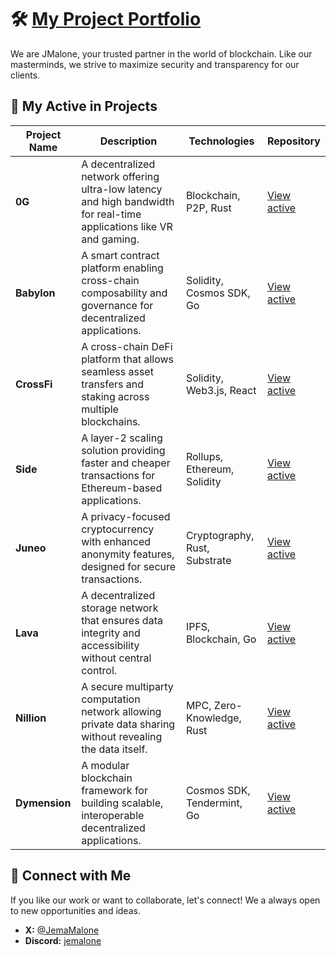 # 🛠️ [My Project Portfolio](https://jmalone.gitbook.io/jmalone)

We are JMalone, your trusted partner in the world of blockchain. Like our masterminds, we strive to maximize security and transparency for our clients.

## 🚀 My Active in Projects

| Project Name | Description | Technologies | Repository |
|--------------|-------------|--------------|-------------|
| **0G** | A decentralized network offering ultra-low latency and high bandwidth for real-time applications like VR and gaming. | Blockchain, P2P, Rust | [View active](https://explorer.validator247.com/zero-gravity-testnet/staking/0gvaloper1teglxdw4f69h7tc9wxw78nu9q4k4kg33pwplrx) |
| **Babylon** | A smart contract platform enabling cross-chain composability and governance for decentralized applications. | Solidity, Cosmos SDK, Go | [View active](https://github.com/babylonchain/networks/pull/299) |
| **CrossFi** | A cross-chain DeFi platform that allows seamless asset transfers and staking across multiple blockchains. | Solidity, Web3.js, React | [View active](https://test.xfiscan.com/validators/mxvaloper1d5vdaj0plktfw409tqhh44lwynx8r3ddr077zw) |
| **Side** | A layer-2 scaling solution providing faster and cheaper transactions for Ethereum-based applications. | Rollups, Ethereum, Solidity | [View active](https://testnet.side.explorers.guru/not-found) |
| **Juneo** | A privacy-focused cryptocurrency with enhanced anonymity features, designed for secure transactions. | Cryptography, Rust, Substrate | [View active](https://socotra.mcnscan.io/chain/RiGmRejNtEiwwL8dFtWfV5A8mbg7oFMwhFjLcteNYFXKsBzKY) |
| **Lava** | A decentralized storage network that ensures data integrity and accessibility without central control. | IPFS, Blockchain, Go | [View active](https://explorer.nodestake.org/lava-testnet/staking/lava@valoper1pfjmntc5qtdzys37q4rgkgz4h2nt3sxz4zx33l) |
| **Nillion** | A secure multiparty computation network allowing private data sharing without revealing the data itself. | MPC, Zero-Knowledge, Rust | [View active](https://testnet.nillion.explorers.guru/validator/nillionvaloper18yevchysrxy6hfv502xtu2rcchcfarrwe7t9x6) |
| **Dymension** | A modular blockchain framework for building scalable, interoperable decentralized applications. | Cosmos SDK, Tendermint, Go | [View active](https://devnet.dymension.xyz/rollapp/jmalone_2241466-1/metrics) |

## 📱 Connect with Me

If you like our work or want to collaborate, let's connect! We a always open to new opportunities and ideas.

- **X:** [@JemaMalone](https://x.com/JemaMalone)
- **Discord:** [jemalone](https://discord.com/users/961409423828455424)
